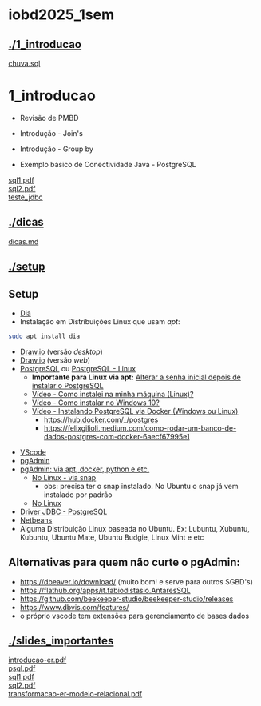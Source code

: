# iobd2025_1sem <br>
## [./1_introducao](https://github.com/IgorAvilaPereira/iobd2025_1sem/tree/main/./1_introducao) <br>
[chuva.sql](https://github.com/IgorAvilaPereira/iobd2025_1sem/blob/main/./1_introducao/chuva.sql) <br>
# 1_introducao 

* Revisão de PMBD

* Introdução - Join's

* Introdução - Group by

* Exemplo básico de Conectividade Java - PostgreSQL

[sql1.pdf](https://github.com/IgorAvilaPereira/iobd2025_1sem/blob/main/./1_introducao/sql1.pdf) <br>
[sql2.pdf](https://github.com/IgorAvilaPereira/iobd2025_1sem/blob/main/./1_introducao/sql2.pdf) <br>
[teste_jdbc](https://github.com/IgorAvilaPereira/iobd2025_1sem/blob/main/./1_introducao/teste_jdbc) <br>
## [./dicas](https://github.com/IgorAvilaPereira/iobd2025_1sem/tree/main/./dicas) <br>
[dicas.md](https://github.com/IgorAvilaPereira/iobd2025_1sem/blob/main/./dicas/dicas.md) <br>
## [./setup](https://github.com/IgorAvilaPereira/iobd2025_1sem/tree/main/./setup) <br>
## Setup 

* [Dia](http://dia-installer.de/) 
 * Instalação em Distribuições Linux que usam _apt_:
```sh
sudo apt install dia
```
* [Draw.io](https://github.com/jgraph/drawio-desktop/releases) (versão _desktop_)
* [Draw.io](http://draw.io) (versão _web_) 
* [PostgreSQL](https://www.postgresql.org/download/) ou [PostgreSQL - Linux](https://www.postgresql.org/download/linux/ubuntu/)
   * **Importante para Linux via apt:** [Alterar a senha inicial depois de instalar o PostgreSQL](https://www.vivaolinux.com.br/dica/Alterando-senha-inicial-do-PostgreSQL-[Ubuntu])
   * [Vídeo - Como instalei na minha máquina (Linux)?](https://youtube.com/playlist?list=PLvT8P1q6jMWcT5op9r3RJpaiD4uWAh4zu)
   * [Vídeo - Como instalar no Windows 10?](https://www.youtube.com/watch?v=wh7yKZVx294&list=PLHCyLhqWSaHDHOCJycIf4FHSU6-IMCxuN)
   * [Vídeo - Instalando PostgreSQL via Docker (Windows ou Linux)](https://www.youtube.com/watch?v=CdoBvd_bPdk)
      * https://hub.docker.com/_/postgres
      * https://felixgilioli.medium.com/como-rodar-um-banco-de-dados-postgres-com-docker-6aecf67995e1
<!--* [brModelo](https://www.brmodeloweb.com/lang/pt-br/index.html) (versão _web_)
* [brModelo](http://www.sis4.com/brModelo/download.html) (versão _desktop_)    
-->
* [VScode](https://code.visualstudio.com/download)
* [pgAdmin](https://www.pgadmin.org/download/) 
* [pgAdmin: via apt, docker, python e etc.](https://www.pgadmin.org/download/pgadmin-4-apt/)
   * [No Linux - via snap](https://snapcraft.io/pgadmin4)
     * obs: precisa ter o snap instalado. No Ubuntu o snap já vem instalado por padrão
   * [No Linux](https://www.edivaldobrito.com.br/pgadmin4-no-ubuntu/)
* [Driver JDBC - PostgreSQL](https://jdbc.postgresql.org/download.html)
* [Netbeans](https://netbeans.apache.org/download/nb126/nb126.html)
* Alguma Distribuição Linux baseada no Ubuntu. Ex: Lubuntu, Xubuntu, Kubuntu, Ubuntu Mate, Ubuntu Budgie, Linux Mint e etc

## Alternativas para quem não curte o pgAdmin: 

* https://dbeaver.io/download/ (muito bom! e serve para outros SGBD's)
* https://flathub.org/apps/it.fabiodistasio.AntaresSQL 
* https://github.com/beekeeper-studio/beekeeper-studio/releases
* https://www.dbvis.com/features/ 
* o próprio vscode tem extensões para gerenciamento de bases dados

## [./slides_importantes](https://github.com/IgorAvilaPereira/iobd2025_1sem/tree/main/./slides_importantes) <br>
[introducao-er.pdf](https://github.com/IgorAvilaPereira/iobd2025_1sem/blob/main/./slides_importantes/introducao-er.pdf) <br>
[psql.pdf](https://github.com/IgorAvilaPereira/iobd2025_1sem/blob/main/./slides_importantes/psql.pdf) <br>
[sql1.pdf](https://github.com/IgorAvilaPereira/iobd2025_1sem/blob/main/./slides_importantes/sql1.pdf) <br>
[sql2.pdf](https://github.com/IgorAvilaPereira/iobd2025_1sem/blob/main/./slides_importantes/sql2.pdf) <br>
[transformacao-er-modelo-relacional.pdf](https://github.com/IgorAvilaPereira/iobd2025_1sem/blob/main/./slides_importantes/transformacao-er-modelo-relacional.pdf) <br>
